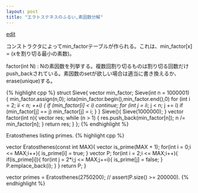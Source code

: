 ```yaml
---
layout: post
title: "エラトステネスのふるい,素因数分解"
---
```

[edit](https://github.com/harufujimoto/harufujimoto.github.io/edit/master/_posts/math/2020-08-30-sieve.md)

コンストラクタによってmin_factorテーブルが作られる。これは、min_factor[x] = (xを割り切る最小の素数)。

factor(int N) : Nの素因数を列挙する。複数回割り切るものは割り切る回数だけpush_backされている。素因数のsetが欲しい場合は適当に書き換えるか、erase(unique)する。


{% highlight cpp %}
struct Sieve{
  vector<int> min_factor;
  Sieve(int n = 1000001)
  {
    min_factor.assign(n,0);
    iota(min_factor.begin(),min_factor.end(),0)
    for (int i = 2; i*i < n; ++i) {
      if (min_factor[i] < i) continue;
      for (int j = i*i; j < n; j += i)
        if (min_factor[j] == j) min_factor[j] = i;
    }
  }
  Sieve(){
    Sieve(1000000);
  }
  vector<int> factor(int n){
    vector<int> res;
    while (n > 1) {
      res.push_back(min_factor[n]);
      n /= min_factor[n];
    }
    return res;
  }
};
{% endhighlight %}

Eratosthenes listing primes.
{% highlight cpp %}

vector<int> Eratosthenes(const int MAX){
  vector<bool> is_prime(MAX + 1);
  for(int i = 0;i <= MAX;i++){
    is_prime[i] = true;
  }
  vector<int> P;
  for(int i = 2;i <= MAX;i++){
    if(is_prime[i]){
      for(int j = 2*i;j <= MAX;j+=i){
        is_prime[j] = false;
      }
      P.emplace_back(i);
    }
  }
  return P;
}

vector<int> primes = Eratosthenes(2750200); // assert(P.size() >= 200000).
{% endhighlight %}
